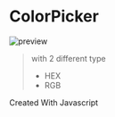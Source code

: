 # ColorPicker
![preview](preview.png)
> with 2 different type 
> * HEX
> * RGB

Created With Javascript
